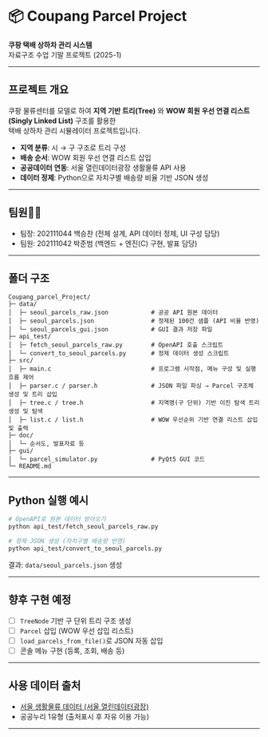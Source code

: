 # 📦 Coupang Parcel Project

**쿠팡 택배 상하차 관리 시스템**  
자료구조 수업 기말 프로젝트 (2025-1)

---

## 프로젝트 개요

쿠팡 물류센터를 모델로 하여 **지역 기반 트리(Tree)** 와 **WOW 회원 우선 연결 리스트(Singly Linked List)** 구조를 활용한  
택배 상하차 관리 시뮬레이터 프로젝트입니다.

- **지역 분류**: 시 → 구 구조로 트리 구성
- **배송 순서**: WOW 회원 우선 연결 리스트 삽입
- **공공데이터 연동**: 서울 열린데이터광장 생활물류 API 사용
- **데이터 정제**: Python으로 자치구별 배송량 비율 기반 JSON 생성

---
## 팀원👨‍💻

- 팀장: 202111044 백승찬 (전체 설계, API 데이터 정제, UI 구성 담당)
- 팀원: 202111042 박준범 (백엔드 + 엔진(C) 구현, 발표 담당)

---
## 폴더 구조

```
Coupang_parcel_Project/
├─ data/
│  ├─ seoul_parcels_raw.json            # 공공 API 원본 데이터
│  ├─ seoul_parcels.json                # 정제된 100건 샘플 (API 비율 반영)
│  └─ seoul_parcels_gui.json            # GUI 결과 저장 파일
├─ api_test/
│  ├─ fetch_seoul_parcels_raw.py        # OpenAPI 호출 스크립트
│  └─ convert_to_seoul_parcels.py       # 정제 데이터 생성 스크립트
├─ src/
│  ├─ main.c                            # 프로그램 시작점, 메뉴 구성 및 실행 흐름 제어
│  ├─ parser.c / parser.h               # JSON 파일 파싱 → Parcel 구조체 생성 및 트리 삽입
│  ├─ tree.c / tree.h                   # 지역명(구 단위) 기반 이진 탐색 트리 생성 및 탐색
│  ├─ list.c / list.h                   # WOW 우선순위 기반 연결 리스트 삽입 및 출력
├─ doc/
│  └─ 순서도, 발표자료 등
├─ gui/                           
│  └─ parcel_simulator.py               # PyQt5 GUI 코드
└─ README.md

```

---

## Python 실행 예시

```bash
# OpenAPI로 원본 데이터 받아오기
python api_test/fetch_seoul_parcels_raw.py

# 정제 JSON 생성 (자치구별 배송량 반영)
python api_test/convert_to_seoul_parcels.py
```

결과: `data/seoul_parcels.json` 생성

---

## 향후 구현 예정

- [ ] `TreeNode` 기반 구 단위 트리 구조 생성
- [ ] `Parcel` 삽입 (WOW 우선 삽입 리스트)
- [ ] `load_parcels_from_file()`로 JSON 자동 삽입
- [ ] 콘솔 메뉴 구현 (등록, 조회, 배송 등)

---

## 사용 데이터 출처

- [서울 생활물류 데이터 (서울 열린데이터광장)](https://data.seoul.go.kr/dataVisual/seoul/SeoulConsumerLogistics.do)
- 공공누리 1유형 (출처표시 후 자유 이용 가능)

---

